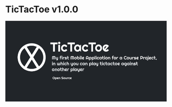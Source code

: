 # TicTacToe v1.0.0
![AboutApp](https://github.com/MaxDev11/TicTacToe/blob/main/assets/img/AboutApp.png)
